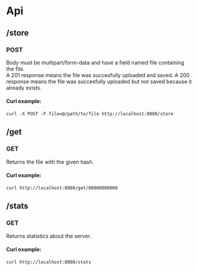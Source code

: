 # Api
## /store
### POST
Body must be multipart/form-data and have a field named file containing the file.<br>
A 201 response means the file was succesfully uploaded and saved.
A 200 response means the file was succesfully uploaded but not saved because it already exists.
#### Curl example:
```
curl -X POST -F file=@/path/to/file http://localhost:8080/store
```

## /get
### GET
Returns the file with the given hash.
#### Curl example:
```
curl http://localhost:8080/get/00000000000
```

## /stats
### GET
Returns statistics about the server.
#### Curl example:
```
curl http://localhost:8080/stats
```